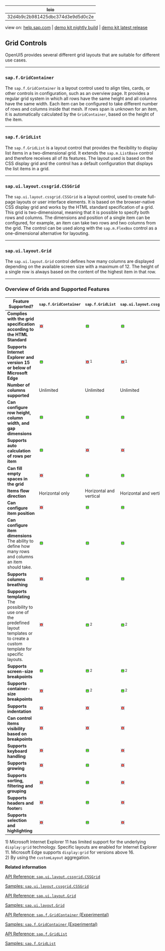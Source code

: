 | loio |
| -----|
| 32d4b9c2b981425dbc374d3e9d5d0c2e |

<div id="loio">

view on: [help.sap.com](https://help.sap.com/viewer/DRAFT/3237636b137e43519a20ad5513c49ccb/latest/en-US/32d4b9c2b981425dbc374d3e9d5d0c2e.html) | [demo kit nightly build](https://openui5nightly.hana.ondemand.com/#/topic/32d4b9c2b981425dbc374d3e9d5d0c2e) | [demo kit latest release](https://openui5.hana.ondemand.com/#/topic/32d4b9c2b981425dbc374d3e9d5d0c2e)</div>
<!-- loio32d4b9c2b981425dbc374d3e9d5d0c2e -->

## Grid Controls

OpenUI5 provides several different grid layouts that are suitable for different use cases.

***

<a name="loio32d4b9c2b981425dbc374d3e9d5d0c2e__section_r2d_sdw_hhb"/>

### `sap.f.GridContainer`

The `sap.f.GridContainer` is a layout control used to align tiles, cards, or other controls in configuration, such as an overview page. It provides a regular grid system in which all rows have the same height and all columns have the same width. Each item can be configured to take different number of rows and columns inside that mesh. If rows span is unknown for an item, it is automatically calculated by the `GridContainer`, based on the height of the item.

***

<a name="loio32d4b9c2b981425dbc374d3e9d5d0c2e__section_vmk_v43_4fb"/>

### `sap.f.GridList`

The `sap.f.GridList` is a layout control that provides the flexibility to display list items in a two-dimensional grid. It extends the `sap.m.ListBase` control and therefore receives all of its features. The layout used is based on the CSS display grid and the control has a default configuration that displays the list items in a grid.

***

<a name="loio32d4b9c2b981425dbc374d3e9d5d0c2e__section_b1w_bp3_4fb"/>

### `sap.ui.layout.cssgrid.CSSGrid`

The `sap.ui.layout.cssgrid.CSSGrid` is a layout control, used to create full-page layouts or user interface elements. It is based on the browser-native CSS display grid and works by the HTML standard specification of a grid. This grid is two-dimensional, meaning that it is possible to specify both rows and columns. The dimensions and position of a single item can be configured, for example, an item can take two rows and two columns from the grid. The control can be used along with the `sap.m.FlexBox` control as a one-dimensional alternative for layouting.

***

<a name="loio32d4b9c2b981425dbc374d3e9d5d0c2e__section_xlx_bp3_4fb"/>

### `sap.ui.layout.Grid`

The `sap.ui.layout.Grid` control defines how many columns are displayed depending on the available screen size with a maximum of 12. The height of a single row is always based on the content of the highest item in that row.

***

<a name="loio32d4b9c2b981425dbc374d3e9d5d0c2e__section_csk_543_4fb"/>

### Overview of Grids and Supported Features

| **Feature Supported?** | `sap.f.GridContainer` | `sap.f.GridList` | `sap.ui.layout.cssgrid.CSSGrid` | `sap.ui.layout.Grid` |
|------------------------|-----------------------|------------------|---------------------------------|----------------------|
| **Complies with the grid specification according to the HTML Standard** | ![No](loio5befb5af20ed42fd9052a99014d953a3_LowRes.gif) | ![Yes](loio3cb17ee88aed44d2bf1d14b97728c709_LowRes.gif) | ![Yes](loio3cb17ee88aed44d2bf1d14b97728c709_LowRes.gif) | ![No](loio5befb5af20ed42fd9052a99014d953a3_LowRes.gif) |
| **Supports Internet Explorer and version 15 or below of Microsoft Edge** | ![Yes](loio3cb17ee88aed44d2bf1d14b97728c709_LowRes.gif) | ![No](loio5befb5af20ed42fd9052a99014d953a3_LowRes.gif)<sup>1</sup> | ![No](loio5befb5af20ed42fd9052a99014d953a3_LowRes.gif)<sup>1</sup> | ![Yes](loio3cb17ee88aed44d2bf1d14b97728c709_LowRes.gif) |
| **Number of columns supported** |Unlimited|Unlimited|Unlimited|Up to 12|
| **Can configure row height, column width, and gap dimensions** | ![Yes](loio3cb17ee88aed44d2bf1d14b97728c709_LowRes.gif) | ![Yes](loio3cb17ee88aed44d2bf1d14b97728c709_LowRes.gif) | ![Yes](loio3cb17ee88aed44d2bf1d14b97728c709_LowRes.gif) | ![No](loio5befb5af20ed42fd9052a99014d953a3_LowRes.gif) |
| **Supports auto calculation of rows per item** | ![Yes](loio3cb17ee88aed44d2bf1d14b97728c709_LowRes.gif) | ![No](loio5befb5af20ed42fd9052a99014d953a3_LowRes.gif) | ![No](loio5befb5af20ed42fd9052a99014d953a3_LowRes.gif) | ![No](loio5befb5af20ed42fd9052a99014d953a3_LowRes.gif) |
| **Can fill empty spaces in the grid** | ![No](loio5befb5af20ed42fd9052a99014d953a3_LowRes.gif) | ![Yes](loio3cb17ee88aed44d2bf1d14b97728c709_LowRes.gif) | ![Yes](loio3cb17ee88aed44d2bf1d14b97728c709_LowRes.gif) | ![No](loio5befb5af20ed42fd9052a99014d953a3_LowRes.gif) |
| **Items flow direction** |Horizontal only|Horizontal and vertical|Horizontal and vertical|Horizontal only|
| **Can configure item position** | ![No](loio5befb5af20ed42fd9052a99014d953a3_LowRes.gif) | ![Yes](loio3cb17ee88aed44d2bf1d14b97728c709_LowRes.gif) | ![Yes](loio3cb17ee88aed44d2bf1d14b97728c709_LowRes.gif) | ![No](loio5befb5af20ed42fd9052a99014d953a3_LowRes.gif) |
| **Can configure item dimensions** The ability to define how many rows and columns an item should take.| ![Yes](loio3cb17ee88aed44d2bf1d14b97728c709_LowRes.gif) | ![Yes](loio3cb17ee88aed44d2bf1d14b97728c709_LowRes.gif) | ![Yes](loio3cb17ee88aed44d2bf1d14b97728c709_LowRes.gif) | ![No](loio5befb5af20ed42fd9052a99014d953a3_LowRes.gif) |
| **Supports columns breathing** | ![No](loio5befb5af20ed42fd9052a99014d953a3_LowRes.gif) | ![Yes](loio3cb17ee88aed44d2bf1d14b97728c709_LowRes.gif) | ![Yes](loio3cb17ee88aed44d2bf1d14b97728c709_LowRes.gif) | ![Yes](loio3cb17ee88aed44d2bf1d14b97728c709_LowRes.gif) |
| **Supports templating** The possibility to use one of the predefined layout templates or to create a custom template for specific layouts.| ![No](loio5befb5af20ed42fd9052a99014d953a3_LowRes.gif) | ![Yes](loio3cb17ee88aed44d2bf1d14b97728c709_LowRes.gif)<sup>2</sup> | ![Yes](loio3cb17ee88aed44d2bf1d14b97728c709_LowRes.gif)<sup>2</sup> | ![No](loio5befb5af20ed42fd9052a99014d953a3_LowRes.gif) |
| **Supports screen-size breakpoints** | ![Yes](loio3cb17ee88aed44d2bf1d14b97728c709_LowRes.gif) | ![Yes](loio3cb17ee88aed44d2bf1d14b97728c709_LowRes.gif)<sup>2</sup> | ![Yes](loio3cb17ee88aed44d2bf1d14b97728c709_LowRes.gif)<sup>2</sup> | ![Yes](loio3cb17ee88aed44d2bf1d14b97728c709_LowRes.gif) |
| **Supports container-size breakpoints** | ![No](loio5befb5af20ed42fd9052a99014d953a3_LowRes.gif) | ![Yes](loio3cb17ee88aed44d2bf1d14b97728c709_LowRes.gif)<sup>2</sup> | ![Yes](loio3cb17ee88aed44d2bf1d14b97728c709_LowRes.gif)<sup>2</sup> | ![Yes](loio3cb17ee88aed44d2bf1d14b97728c709_LowRes.gif) |
| **Supports indentation** | ![No](loio5befb5af20ed42fd9052a99014d953a3_LowRes.gif) | ![No](loio5befb5af20ed42fd9052a99014d953a3_LowRes.gif) | ![No](loio5befb5af20ed42fd9052a99014d953a3_LowRes.gif) | ![Yes](loio3cb17ee88aed44d2bf1d14b97728c709_LowRes.gif) |
| **Can control items visibility based on breakpoints** | ![No](loio5befb5af20ed42fd9052a99014d953a3_LowRes.gif) | ![No](loio5befb5af20ed42fd9052a99014d953a3_LowRes.gif) | ![No](loio5befb5af20ed42fd9052a99014d953a3_LowRes.gif) | ![Yes](loio3cb17ee88aed44d2bf1d14b97728c709_LowRes.gif) |
| **Supports keyboard handling** | ![No](loio5befb5af20ed42fd9052a99014d953a3_LowRes.gif) | ![Yes](loio3cb17ee88aed44d2bf1d14b97728c709_LowRes.gif) | ![No](loio5befb5af20ed42fd9052a99014d953a3_LowRes.gif) | ![No](loio5befb5af20ed42fd9052a99014d953a3_LowRes.gif) |
| **Supports growing** | ![No](loio5befb5af20ed42fd9052a99014d953a3_LowRes.gif) | ![Yes](loio3cb17ee88aed44d2bf1d14b97728c709_LowRes.gif) | ![No](loio5befb5af20ed42fd9052a99014d953a3_LowRes.gif) | ![No](loio5befb5af20ed42fd9052a99014d953a3_LowRes.gif) |
| **Supports sorting, filtering and grouping** | ![No](loio5befb5af20ed42fd9052a99014d953a3_LowRes.gif) | ![Yes](loio3cb17ee88aed44d2bf1d14b97728c709_LowRes.gif) | ![No](loio5befb5af20ed42fd9052a99014d953a3_LowRes.gif) | ![No](loio5befb5af20ed42fd9052a99014d953a3_LowRes.gif) |
| **Supports headers and footer**s| ![No](loio5befb5af20ed42fd9052a99014d953a3_LowRes.gif) | ![Yes](loio3cb17ee88aed44d2bf1d14b97728c709_LowRes.gif) | ![No](loio5befb5af20ed42fd9052a99014d953a3_LowRes.gif) | ![No](loio5befb5af20ed42fd9052a99014d953a3_LowRes.gif) |
| **Supports selection and highlighting** | ![No](loio5befb5af20ed42fd9052a99014d953a3_LowRes.gif) | ![Yes](loio3cb17ee88aed44d2bf1d14b97728c709_LowRes.gif) | ![No](loio5befb5af20ed42fd9052a99014d953a3_LowRes.gif) | ![No](loio5befb5af20ed42fd9052a99014d953a3_LowRes.gif) |

1\) Microsoft Internet Explorer 11 has limited support for the underlying `display:grid` technology. Specific layouts are enabled for Internet Explorer 11. Microsoft Edge supports `display:grid` for versions above 16.  
 2\) By using the `customLayout` aggregation.

**Related information**  


[API Reference: `sap.ui.layout.cssgrid.CSSGrid`](https://openui5.hana.ondemand.com/#/api/sap.ui.layout.cssgrid.CSSGrid)

[Samples: `sap.ui.layout.cssgrid.CSSGrid`](https://openui5.hana.ondemand.com/#/entity/sap.ui.layout.cssgrid.CSSGrid)

[API Reference: `sap.ui.layout.Grid`](https://openui5.hana.ondemand.com/#/api/sap.ui.layout.Grid)

[Samples: `sap.ui.layout.Grid`](https://openui5.hana.ondemand.com/#/entity/sap.ui.layout.Grid)

[API Reference: `sap.f.GridContainer` \(Experimental\)](https://openui5.hana.ondemand.com/#/api/sap.f.GridContainer)

[Samples: `sap.f.GridContainer` \(Experimental\)](https://openui5.hana.ondemand.com/#/entity/sap.f.GridContainer)

[API Reference: `sap.f.GridList`](https://openui5.hana.ondemand.com/#/api/sap.f.GridList)

[Samples: `sap.f.GridList`](https://openui5.hana.ondemand.com/#/entity/sap.f.GridList)

